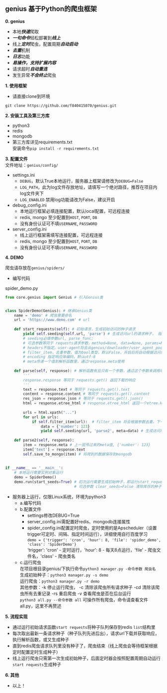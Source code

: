## genius 基于Python的爬虫框架

**0. genius**<br>

- 本地***快速***爬取
- ***一句命令***轻松部署到***线上***
- 线上***定时***爬虫，配置周期***自动启动***
- ***去重***机制
- ***日志***功能
- ***易操作，支持扩展内容***
- 请求超时***自动重连***
- 发生异常***不会终止***爬虫

**1. 使用框架**<br>

- 请直接clone到环境
```
git clone https://github.com/f840415070/genius.git
```

**2. 安装工具及第三方库**<br>

- python3
- redis
- mongodb
- 第三方库详见requirements.txt <br>
安装命令`pip install -r requirements.txt`

**3. 配置文件** <br>
文件地址：`genius/config/`

- settings.ini
    - `DEBUG`，默认True本地运行，服务器上框架请修改为`DEBUG=False`
    - `LOG_PATH`，此为log文件存放地址，请填写一个绝对路径，推荐在项目内log文件夹下
    - `LOG_ENABLED` 禁用log功能请改为False，建议开启
- debug_config.ini
    - 本地运行框架必填连接配置，默认local配置，可远程连接
    - redis, mongo 至少配置到`HOST`, `PORT`, `DB`
    - 没有身份认证可不填`USERNAME`, `PASSWORD`
- server_config.ini
    - 线上运行框架需填写连接配置，可远程连接
    - redis, mongo 至少配置到`HOST`, `PORT`, `DB`
    - 没有身份认证可不填`USERNAME`, `PASSWORD`
    
**4. DEMO** <br>

爬虫请存放在`genius/spiders/` <br>

- 编写代码

spider_demo.py

```python
from core.genius import Genius # 引入Genius类


class SpiderDemo(Genius): # 继承Genius类
    name = 'demo' # 爬虫需要命名
    url = 'https://www.demo.com' # url
    
    def start_requests(self): # 初始请求，生成初始访问的种子请求
        yield self.seeding(self.url, 'parse') # 生成访问url的请求种子， 指定parse函数来解析响应结果
        # seeding必填参数url, parse_func;
        # 可选参数等同于 requests请求参数，method=None, data=None, params=None, cookies=None, headers=None, meta=None, encoding=None, filter_item=False, **kwargs
        # headers不指定，user-agent将会从genius/downloader/user_agent_pool 随机取出
        # filter_item，去重参数，值为bool类型，默认False，开启后将自动根据访问的url去重
        # encoding 指定响应体编码，默认utf-8
        # meta传递一个值到解析函数里，通过response.meta使用
            
    def parse(self, response): # 解析函数有且只有一个参数，通过这个参数来调用响应
        '''
        response.response 等同于 requests.get() 返回下载的响应
        '''
        text = response.text # 等同于 requests.get().text
        content = response.content # 等同于 requests.get().content
        res_json = response.json # 等同于 requests.get().json()
        html = response.etree_html # response.etree_html 返回一个etree.HTML对象，可以使用xpath解析, 也可以自行封装其他解析库，bs4，pyquery等...
        
        urls = html.xpath("...")
        for url in urls:
            if self.filter_item(url):  # filter_item 将会根据参数去重，下一次访问该url将会被去重过滤掉
                data = {'number': 123}
                yield self.seeding(url, 'parse2', meta=data) # 生成访问所有urls的请求种子解析函数为parse2，向parse2函数传递一个字典
        
    def parse2(self, response):
        item = response.meta # 上一层传过来的meta值, {'number': 123}
        item['text'] = response.text
        self.save_to_mongo(item) # 将爬到的数据保存到mongodb
        
        
if __name__ == '__main__':
    # 本地运行需要实例对象运行
    demo = SpiderDemo()
    demo.run(start_seeds=True) # 初次运行需要生成初始种子，即运行start_request
                               # 可选参数 clear_seeds=False 清除库存的种子, clear_dups=False 清除所有去重的记录

```

- 服务器上运行，仅限Linux系统，环境为python3<br>
    - a.编写代码
    - b.配置文件
        - settings修改DEBUG=True
        - server_config.ini需配置好redis、mongodb连接属性
        - spider_config.ini配置定时爬虫，定时使用的是Apscheduler（设置trigger可定时、间隔、指定时间运行），详细使用自行百度学习<br>`demo = {'trigger': 'cron', 'hour': 8, 'file': 'spider_demo', 'class': 'SpiderDemo'}`
        <br>'trigger': 'cron' - 定时运行，'hour': 8 - 每天8点运行，'file' - 爬虫文件名，'class' - 爬虫类名
    - c.运行爬虫<br>
    在项目根目录genius/下执行命令`python3 manager.py -命令参数 爬虫名`<br>
    生成初始种子：``python3 manager.py -s demo``<br>
    运行爬虫：``python3 manager.py -r demo``<br>
    其他参数：-k 停止运行爬虫， -c 清除该爬虫所有请求种子 -cd 清除该爬虫所有去重记录 -rs 重启爬虫 -v 查看爬虫是否在后台运行<br>
    `python3 all.py --命令参数 all` 可操作所有爬虫，命令请查看文件 all.py，这里不再赘述

**5. 流程实现**<br>

- 通过运行初始请求函数`start requests`将种子队列保存到redis `list`结构里
- 每次取出最新一条请求种子（种子队列先进后出），请求url下载并获取响应，执行解析函数，或又生成种子
- 直到redis爬虫请求队列里没有种子了，爬虫结束（线上爬虫会等待框架根据定时配置定时生成种子）
- 线上运行爬虫只需第一次生成初始种子，后面定时器会按照配置周期自动运行`start requests`生成种子

**6. 其他**<br>

- 以上！